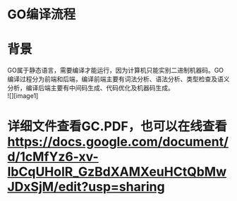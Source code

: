 # GO编译流程

# 背景

GO属于静态语言，需要编译才能运行，因为计算机只能实别二进制机器码。GO编译过程分为前端和后端，编译前端主要有词法分析、语法分析、类型检查及语义分析，编译后端主要有中间码生成、代码优化及机器码生成。  
![][image1]

# 详细文件查看GC.PDF，也可以在线查看 https://docs.google.com/document/d/1cMfYz6-xv-IbCqUHolR_GzBdXAMXeuHCtQbMwJDxSjM/edit?usp=sharing
